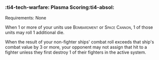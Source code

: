 ### :ti4-tech-warfare: **Plasma Scoring**:ti4-absol:

Requirements: None

When 1 or more of your units use <span style="font-variant:small-caps;">Bombardment</span> or <span style="font-variant:small-caps;">Space Cannon</span>, 1 of those units may roll 1 additional die.

When the result of your non-fighter ships' combat roll exceeds that ship's combat value by 3 or more, your opponent may not assign that hit to a fighter unless they first destroy 1 of their fighters in the active system.
